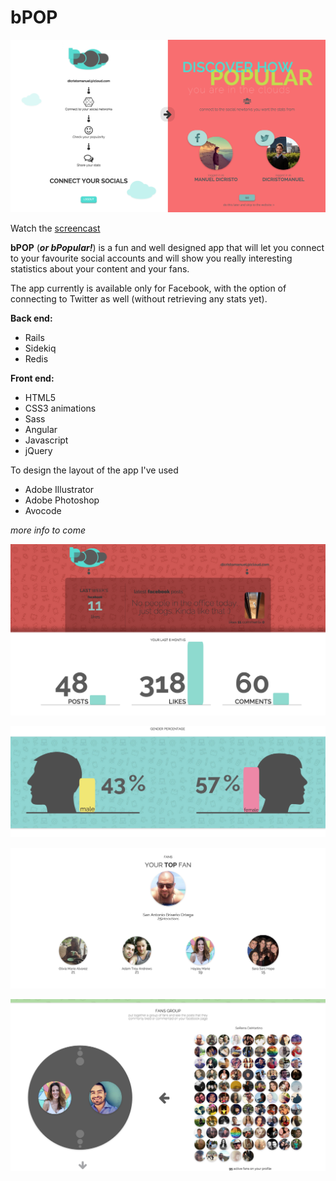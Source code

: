 # bPOP

![alt text](https://github.com/dicristomanuel/bpop/blob/master/app/assets/images/screenshot1.png "Logo Title Text 1")

Watch the [screencast](https://vimeo.com/190503357)

**bPOP** (***or bPopular!***) is a fun and well designed app that will let you connect to your favourite social accounts and will show you really interesting statistics about your content and your fans.

The app currently is available only for Facebook, with the option of connecting to Twitter as well (without retrieving any stats yet).

**Back end:**
 - Rails
 - Sidekiq
 - Redis

**Front end:**
  - HTML5
  - CSS3 animations
  - Sass
  - Angular
  - Javascript
  - jQuery

To design the layout of the app I've used
 - Adobe Illustrator
 - Adobe Photoshop
 - Avocode

*more info to come*

![alt text](https://github.com/dicristomanuel/bpop/blob/master/app/assets/images/screenshot2.png "Logo Title Text 1")

![alt text](https://github.com/dicristomanuel/bpop/blob/master/app/assets/images/screenshot3.png "Logo Title Text 1")

![alt text](https://github.com/dicristomanuel/bpop/blob/master/app/assets/images/screenshot4.png "Logo Title Text 1")

![alt text](https://github.com/dicristomanuel/bpop/blob/master/app/assets/images/screenshot5.png "Logo Title Text 1")
